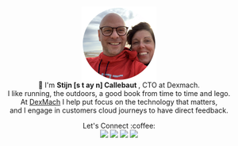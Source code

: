 <p align="center" font-size=18px>
    <img src="img/profile_round.png" height="150" width="150" align="center"/><br />   
    👋 I'm <strong>Stijn [s t ay n] Callebaut </strong>, CTO at Dexmach. <br />
    I like running, the outdoors, a good book from time to time and lego. <br /> At <a href="https://www.dexmach.com">DexMach</a> I help put focus on the technology that matters, <br /> and I engage in customers cloud journeys to have direct feedback. <br />
</p>
<p align="center">
    Let's Connect :coffee: <br />
    <a href="https://callebaut.io" target="_blank" rel="noopener noreferrer me" title="personal website" style="color:white;text-decoration : none;">
        <img src="https://img.icons8.com/bubbles/50/internet.png">
    </a>
    <a href="https://www.linkedin.com/in/stijncallebaut/" target="_blank" rel="noopener noreferrer me" title="LinkedIn" style="color:white;text-decoration : none;">
        <img src="https://img.icons8.com/bubbles/50/linkedin.png">
    </a>
    <a href="https://twitter.com/stijnca" target="_blank" rel="noopener noreferrer me" title="Twitter" style="color:white;text-decoration : none;">
        <img src="https://img.icons8.com/bubbles/50/twitter.png">
    </a>
    <a href="https://goodreads.com/stijnca" target="_blank" rel="noopener noreferrer me" title="Goodreads books" style="color:white;text-decoration : none;">
        <img src="https://img.icons8.com/bubbles/50/ibooks.png">
    </a>
</p>
